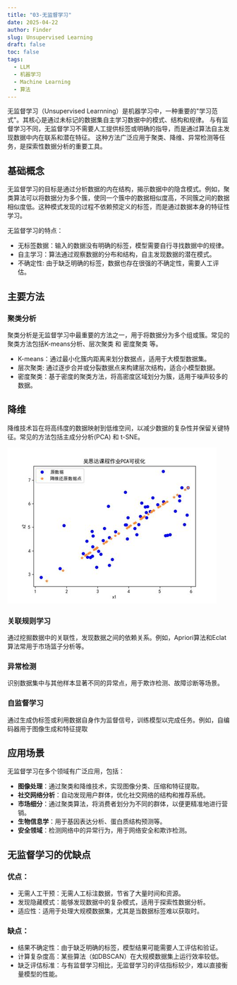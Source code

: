 ```yaml
---
title: "03-无监督学习"
date: 2025-04-22
author: Finder
slug: Unsupervised Learning
draft: false
toc: false
tags: 
  - LLM
  - 机器学习
  - Machine Learning
  - 算法
---
```


无监督学习（Unsupervised Learnning）是机器学习中，一种重要的"学习范式"。其核心是通过未标记的数据集自主学习数据中的模式、结构和规律。
与有监督学习不同，无监督学习不需要人工提供标签或明确的指导，而是通过算法自主发现数据中内在联系和潜在特征。
这种方法广泛应用于聚类、降维、异常检测等任务，是探索性数据分析的重要工具。

## 基础概念

无监督学习的目标是通过分析数据的内在结构，揭示数据中的隐含模式。例如，聚类算法可以将数据分为多个簇，使同一个簇中的数据相似度高，不同簇之间的数据相似度低。这种模式发现的过程不依赖预定义的标签，而是通过数据本身的特征性学习。

无监督学习的特点：

* 无标签数据：输入的数据没有明确的标签，模型需要自行寻找数据中的规律。
* 自主学习：算法通过观察数据的分布和结构，自主发现数据的潜在模式。
* 不确定性: 由于缺乏明确的标签，数据也存在很强的不确定性，需要人工评估。

## 主要方法

### 聚类分析

聚类分析是无监督学习中最重要的方法之一，用于将数据分为多个组或簇。常见的聚类方法包括K-means分析、层次聚类 和 密度聚类 等。

* K-means：通过最小化簇内距离来划分数据点，适用于大模型数据集。
* 层次聚类: 通过逐步合并或分裂数据点来构建层次结构，适合小模型数据。
* 密度聚类：基于密度的聚类方法，将高密度区域划分为簇，适用于噪声较多的数据。

## 降维

降维技术旨在将高纬度的数据映射到低维空间，以减少数据的复杂性并保留关键特征。常见的方法包括主成分分析(PCA) 和 t-SNE。

![PCA算法](public\images\PCA算法.jpg)

### 关联规则学习

通过挖掘数据中的关联性，发现数据之间的依赖关系。例如，Apriori算法和Eclat算法常用于市场篮子分析等。

### 异常检测

识别数据集中与其他样本显著不同的异常点，用于欺诈检测、故障诊断等场景。

### 自监督学习

通过生成伪标签或利用数据自身作为监督信号，训练模型以完成任务。例如，自编码器用于图像生成和特征提取

## 应用场景

无监督学习在多个领域有广泛应用，包括：

* **图像处理**：通过聚类和降维技术，实现图像分类、压缩和特征提取。
* **社交网络分析**：自动发现用户群体，优化社交网络的结构和推荐系统。
* **市场细分**：通过聚类算法，将消费者划分为不同的群体，以便更精准地进行营销。
* **生物信息学**：用于基因表达分析、蛋白质结构预测等。
* **安全领域**：检测网络中的异常行为，用于网络安全和欺诈检测。

## 无监督学习的优缺点

### 优点：

* 无需人工干预：无需人工标注数据，节省了大量时间和资源。
* 发现隐藏模式：能够发现数据中的复杂模式，适用于探索性数据分析。
* 适应性：适用于处理大规模数据集，尤其是当数据标签难以获取时。

### 缺点：

* 结果不确定性：由于缺乏明确的标签，模型结果可能需要人工评估和验证。
* 计算复杂度高：某些算法（如DBSCAN）在大规模数据集上运行效率较低。
* 缺乏评估标准：与有监督学习相比，无监督学习的评估指标较少，难以直接衡量模型的性能。

